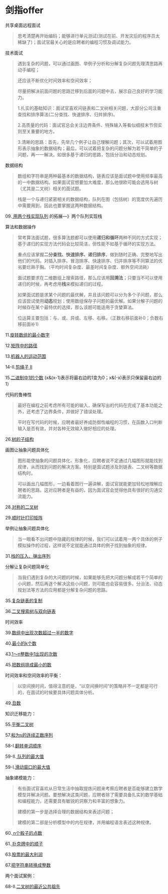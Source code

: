 # 剑指offer

共享桌面远程面试

> 思考清楚再开始编码；能够进行单元测试(测试在前、开发灾后的程序员太稀缺了)；面试官最关心的是应聘者的编程习惯及调试能力。



技术面试

> 遇到复杂的问题，可以通过画图、举例子分析和分解复杂问题先理清思路再动手编程；
>
> 还应该不断优化时间效率和空间效率；
>
> 尽量把解决前面问题的思路迁移到后面的问题中去，展示自己良好的学习能力。
>
> 
>
> 1.扎实的基础知识：面试官喜欢问链表和二叉树相关问题，大部分公司注重查找和排序算法(二分查找、快速排序、归并排序)。
>
> 2.高质量的代码：面试官总会关注边界条件、特殊输入等看似细枝末节但实则至关重要的地方。
>
> 3.清晰的思路：首先，先举几个例子让自己理解问题；其次，可以试着用图形表示抽象的数据结构；最后，可以试着把复杂的问题分解为若干简单的子问题，再一一解决。如很多基于递归的思路，包括分治和动态规划。



数据结构

> 数组和字符串是两种最基本的数据结构，链表应该是面试题中使用频率最高的一中数据结构。如果面试官想要加大难度，那么他很欧可能会选用与树（尤其是二叉树）相关的面试题。
>
> 栈是一个与递归紧密相关的数据结构，队列在图（包括树）的宽度优先遍历中需要用到，因此也要掌握这两种数据结构。

09.[ 用两个栈实现队列](https://leetcode-cn.com/problems/yong-liang-ge-zhan-shi-xian-dui-lie-lcof) 的拓展—》两个队列实现栈



算法和数据操作

> 常考算法面试题，很多算法题都可以使用**递归和循环**两种不同的方式实现；基于递归的实现方法代码会比较简洁，但性能不如基于循环的实现方法。
>
> 重点应该掌握**二分查找、快速排序、递归排序**，做到随时正确、完整地写出他们的代码。对插入排序、冒泡排序、快速排序、归并排序等不同算法的优劣要烂熟于胸。（平均时间复杂度、最差时间复杂度、额外空间消耗）
>
> 面试题要求在二维数组上搜索路径，那么应该用**回溯法**；只要当不可以使用递归的时候，再考虑用**栈**来模拟递归的过程。
>
> 如果面试题是求某个问题的最优解，并且该问题可以分为多个子问题，那么应该尝试使用**动态**规划；使用数组保存子问题的最优解。如果分解子问题的时候存在某个最特优的选择，那么该题可能适用于贪婪算法。
>
> 位运算主要包括：与、或、异或、左移、右移。（正数右移前面补0；负数右移前面补1)

11.[旋转数组的最小数字](https://leetcode-cn.com/problems/xuan-zhuan-shu-zu-de-zui-xiao-shu-zi-lcof) 

12.[矩阵中的路径](https://leetcode-cn.com/problems/ju-zhen-zhong-de-lu-jing-lcof) 

13.[机器人的运动范围](https://leetcode-cn.com/problems/ji-qi-ren-de-yun-dong-fan-wei-lcof) 

14-II.[剪绳子 II](https://leetcode-cn.com/problems/jian-sheng-zi-ii-lcof)

15.[二进制中1的个数](https://leetcode-cn.com/problems/er-jin-zhi-zhong-1de-ge-shu-lcof) (x&(x-1)表示将最右边的1变为0；x&(-x)表示只保留最右边的1）



代码的鲁棒性

> 最好在编程之前考虑所有可能的输入，确保写出的代码在完成了基本功能之外，还考虑了边界条件，并做好了错误处理。
>
> 平时在写代码的时候，应聘者最好养成防御性编程的习惯，在函数入口判断输入是否有效，并对各种无效输入做好相应的处理。

26.[树的子结构](https://leetcode-cn.com/problems/shu-de-zi-jie-gou-lcof) 



画图让抽象问题具体化

> 图形能使抽象的问题具体化、形象化，应聘者说不定通过几幅图形就能找到规律，从而找到问题的解决方案。特别是面试题涉及到链表、二叉树等数据结构时。
>
> 可以画出几幅图形，一边看着图行一遍讲解，面试官就能更加轻松地理解应聘者的思路。这对应聘者是有益的，因为面试官会觉得他具有很好的沟通交流能力。

28.[对称的二叉树](https://leetcode-cn.com/problems/dui-cheng-de-er-cha-shu-lcof) 

29.[顺时针打印矩阵](https://leetcode-cn.com/problems/shun-shi-zhen-da-yin-ju-zhen-lcof) 



举例让抽象问题具体化

> 当一眼看不出问题中隐藏的规律的时候，我们可以试着用一两个具体的例子模拟操作的过程，这样说不定就能通过具体的例子找到抽象的规律。

31.[栈的压入、弹出序列](https://leetcode-cn.com/problems/zhan-de-ya-ru-dan-chu-xu-lie-lcof) 



分解让复杂问题简单化

> 当我们遇到复杂的大问题的时候，如果能够先把大问题分解成若干个简单的小问题，然后再逐个解决这些小问题，则可能也会容易很多。分治法、动态规划法等方法的应用都是分解复杂问题的思路。

35.[复杂链表的复制](https://leetcode-cn.com/problems/fu-za-lian-biao-de-fu-zhi-lcof) 

36.[二叉搜索树与双向链表](https://leetcode-cn.com/problems/er-cha-sou-suo-shu-yu-shuang-xiang-lian-biao-lcof) 



时间效率

39.[数组中出现次数超过一半的数字](https://leetcode-cn.com/problems/shu-zu-zhong-chu-xian-ci-shu-chao-guo-yi-ban-de-shu-zi-lcof) 

40.[最小的k个数](https://leetcode-cn.com/problems/zui-xiao-de-kge-shu-lcof) 

43.[1～n整数中1出现的次数](https://leetcode-cn.com/problems/1nzheng-shu-zhong-1chu-xian-de-ci-shu-lcof) 

45.[把数组排成最小的数](https://leetcode-cn.com/problems/ba-shu-zu-pai-cheng-zui-xiao-de-shu-lcof) 



时间效率和空间效率的平衡：

> 以空间换时间，值得注意的是，“以空间换时间”的策略并不一定都是可行的，在面试的时候要具体问题具体分析。

49.[丑数](https://leetcode-cn.com/problems/chou-shu-lcof) 



知识迁移能力：

55.[平衡二叉树](https://leetcode-cn.com/problems/ping-heng-er-cha-shu-lcof) 

57.[和为s的连续正数序列](https://leetcode-cn.com/problems/he-wei-sde-lian-xu-zheng-shu-xu-lie-lcof) 

58-I.[翻转单词顺序](https://leetcode-cn.com/problems/fan-zhuan-dan-ci-shun-xu-lcof) 

59-II.[ 队列的最大值](https://leetcode-cn.com/problems/dui-lie-de-zui-da-zhi-lcof) 

59-I.[滑动窗口的最大值](https://leetcode-cn.com/problems/hua-dong-chuang-kou-de-zui-da-zhi-lcof) 



抽象建模能力：

> 有些面试官喜欢从日常生活中抽取提炼问题来考察应聘者是否能够建立数学模型并解决问题。要想解决这类问题，应聘者除了需要具备扎实的数学基础和编程能力，还需要具有敏锐的洞察力和丰富的想象力。
>
> 建模的第一步是选择合理的数据结构来表述问题；
>
> 建模的第二部是分析模型中的内在规律，并用编程语言表述这种规律。

60.[ n个骰子的点数](https://leetcode-cn.com/problems/nge-tou-zi-de-dian-shu-lcof) 

61.[ 扑克牌中的顺子](https://leetcode-cn.com/problems/bu-ke-pai-zhong-de-shun-zi-lcof) 

63.[股票的最大利润](https://leetcode-cn.com/problems/gu-piao-de-zui-da-li-run-lcof) 

67.[把字符串转换成整数](https://leetcode-cn.com/problems/ba-zi-fu-chuan-zhuan-huan-cheng-zheng-shu-lcof/)



两个面试案例：

68-II.[二叉树的最近公共祖先](https://leetcode-cn.com/problems/er-cha-shu-de-zui-jin-gong-gong-zu-xian-lcof/)











